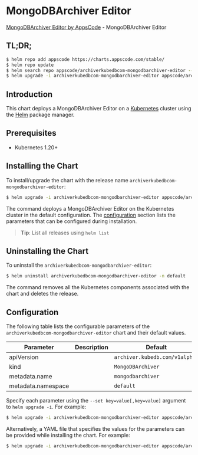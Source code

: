 # MongoDBArchiver Editor

[MongoDBArchiver Editor by AppsCode](https://appscode.com) - MongoDBArchiver Editor

## TL;DR;

```bash
$ helm repo add appscode https://charts.appscode.com/stable/
$ helm repo update
$ helm search repo appscode/archiverkubedbcom-mongodbarchiver-editor --version=v0.19.0
$ helm upgrade -i archiverkubedbcom-mongodbarchiver-editor appscode/archiverkubedbcom-mongodbarchiver-editor -n default --create-namespace --version=v0.19.0
```

## Introduction

This chart deploys a MongoDBArchiver Editor on a [Kubernetes](http://kubernetes.io) cluster using the [Helm](https://helm.sh) package manager.

## Prerequisites

- Kubernetes 1.20+

## Installing the Chart

To install/upgrade the chart with the release name `archiverkubedbcom-mongodbarchiver-editor`:

```bash
$ helm upgrade -i archiverkubedbcom-mongodbarchiver-editor appscode/archiverkubedbcom-mongodbarchiver-editor -n default --create-namespace --version=v0.19.0
```

The command deploys a MongoDBArchiver Editor on the Kubernetes cluster in the default configuration. The [configuration](#configuration) section lists the parameters that can be configured during installation.

> **Tip**: List all releases using `helm list`

## Uninstalling the Chart

To uninstall the `archiverkubedbcom-mongodbarchiver-editor`:

```bash
$ helm uninstall archiverkubedbcom-mongodbarchiver-editor -n default
```

The command removes all the Kubernetes components associated with the chart and deletes the release.

## Configuration

The following table lists the configurable parameters of the `archiverkubedbcom-mongodbarchiver-editor` chart and their default values.

|     Parameter      | Description |                  Default                  |
|--------------------|-------------|-------------------------------------------|
| apiVersion         |             | <code>archiver.kubedb.com/v1alpha1</code> |
| kind               |             | <code>MongoDBArchiver</code>              |
| metadata.name      |             | <code>mongodbarchiver</code>              |
| metadata.namespace |             | <code>default</code>                      |


Specify each parameter using the `--set key=value[,key=value]` argument to `helm upgrade -i`. For example:

```bash
$ helm upgrade -i archiverkubedbcom-mongodbarchiver-editor appscode/archiverkubedbcom-mongodbarchiver-editor -n default --create-namespace --version=v0.19.0 --set apiVersion=archiver.kubedb.com/v1alpha1
```

Alternatively, a YAML file that specifies the values for the parameters can be provided while
installing the chart. For example:

```bash
$ helm upgrade -i archiverkubedbcom-mongodbarchiver-editor appscode/archiverkubedbcom-mongodbarchiver-editor -n default --create-namespace --version=v0.19.0 --values values.yaml
```
